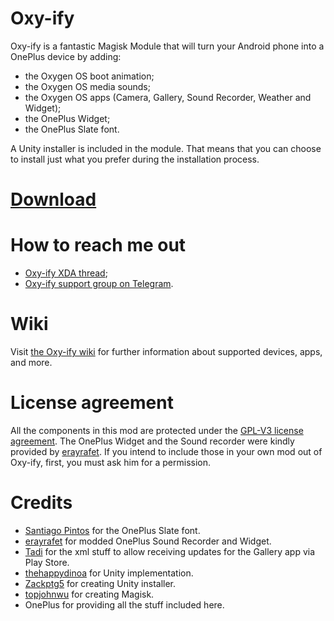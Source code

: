 # Oxy-ify

Oxy-ify is a fantastic Magisk Module that will turn your Android phone into a OnePlus device by adding:

- the Oxygen OS boot animation;
- the Oxygen OS media sounds;
- the Oxygen OS apps (Camera, Gallery, Sound Recorder, Weather and Widget);
- the OnePlus Widget;
- the OnePlus Slate font.

A Unity installer is included in the module. That means that you can choose to install just what you prefer during the installation process.

# [Download](https://drive.google.com/drive/folders/1SXI5AMUND_BKF-J-w-SVGQtzR8E8sS3F)

# How to reach me out
- [Oxy-ify XDA thread](https://forum.xda-developers.com/apps/magisk/oxy-ify-magisk-module-add-oxygen-os-t3888094);
- [Oxy-ify support group on Telegram](https://t.me/oxyify).

# Wiki
Visit [the Oxy-ify wiki](https://github.com/MarcAnt01/Oxy-ify/wiki) for further information about supported devices, apps, and more.

# License agreement
All the components in this mod are protected under the [GPL-V3 license agreement](https://github.com/MarcAnt01/Oxy-ify/blob/master/LICENSE).
The OnePlus Widget and the Sound recorder were kindly provided by [erayrafet](https://forum.xda-developers.com/member.php?u=6901118). If you intend to include those in your own mod out of Oxy-ify, first, you must ask him for a permission.

# Credits
- [Santiago Pintos](https://github.com/SantiagoPintos) for the OnePlus Slate font.
- [erayrafet](https://forum.xda-developers.com/member.php?u=6901118) for modded OnePlus Sound Recorder and Widget.
- [Tadi](https://github.com/TadiT7) for the xml stuff to allow receiving updates for the Gallery app via Play Store.
- [thehappydinoa](https://github.com/thehappydinoa) for Unity implementation.
- [Zackptg5](https://github.com/Zackptg5) for creating Unity installer.
- [topjohnwu](https://github.com/topjohnwu) for creating Magisk.
- OnePlus for providing all the stuff included here.
